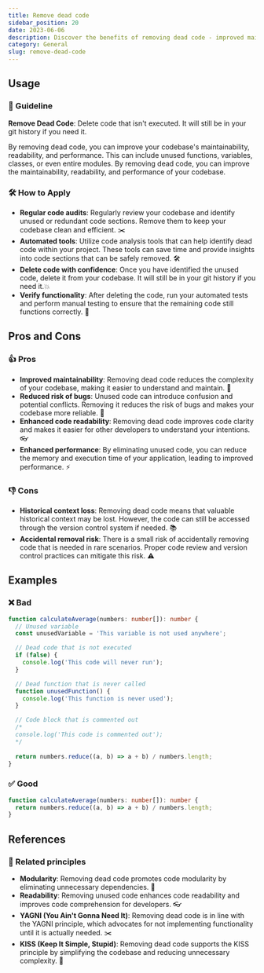 ```yaml
---
title: Remove dead code
sidebar_position: 20
date: 2023-06-06
description: Discover the benefits of removing dead code - improved maintainability, reduced risk of bugs, enhanced readability, and better performance.
category: General
slug: remove-dead-code
---
```


## Usage
### 📝 Guideline
**Remove Dead Code**: Delete code that isn't executed. It will still be in your git history if you need it.

By removing dead code, you can improve your codebase's maintainability, readability, and performance. This can include unused functions, variables, classes, or even entire modules. By removing dead code, you can improve the maintainability, readability, and performance of your codebase.

### 🛠️ How to Apply
- **Regular code audits**: Regularly review your codebase and identify unused or redundant code sections. Remove them to keep your codebase clean and efficient. ✂️
- **Automated tools**: Utilize code analysis tools that can help identify dead code within your project. These tools can save time and provide insights into code sections that can be safely removed. 🛠️
- **Delete code with confidence**: Once you have identified the unused code, delete it from your codebase. It will still be in your git history if you need it.💥
- **Verify functionality**: After deleting the code, run your automated tests and perform manual testing to ensure that the remaining code still functions correctly. 🧪

## Pros and Cons

### 👍 Pros
- **Improved maintainability**: Removing dead code reduces the complexity of your codebase, making it easier to understand and maintain. 🚀
- **Reduced risk of bugs**: Unused code can introduce confusion and potential conflicts. Removing it reduces the risk of bugs and makes your codebase more reliable. 🐛
- **Enhanced code readability**: Removing dead code improves code clarity and makes it easier for other developers to understand your intentions. 👓
- **Enhanced performance**: By eliminating unused code, you can reduce the memory and execution time of your application, leading to improved performance. ⚡

### 👎 Cons
- **Historical context loss**: Removing dead code means that valuable historical context may be lost. However, the code can still be accessed through the version control system if needed. 📚
- **Accidental removal risk**: There is a small risk of accidentally removing code that is needed in rare scenarios. Proper code review and version control practices can mitigate this risk. ⚠️

## Examples

### ❌ Bad
```typescript
function calculateAverage(numbers: number[]): number {
  // Unused variable
  const unusedVariable = 'This variable is not used anywhere';

  // Dead code that is not executed
  if (false) {
    console.log('This code will never run');
  }

  // Dead function that is never called
  function unusedFunction() {
    console.log('This function is never used');
  }

  // Code block that is commented out
  /*
  console.log('This code is commented out');
  */
  
  return numbers.reduce((a, b) => a + b) / numbers.length;
}
```

### ✅ Good
```typescript
function calculateAverage(numbers: number[]): number {
  return numbers.reduce((a, b) => a + b) / numbers.length;
}
```

## References

### 🔀 Related principles
- **Modularity**: Removing dead code promotes code modularity by eliminating unnecessary dependencies. 🧩
- **Readability**: Removing unused code enhances code readability and improves code comprehension for developers. 👓
- **YAGNI (You Ain't Gonna Need It)**: Removing dead code is in line with the YAGNI principle, which advocates for not implementing functionality until it is actually needed. ✂️
- **KISS (Keep It Simple, Stupid)**: Removing dead code supports the KISS principle by simplifying the codebase and reducing unnecessary complexity. 💋
